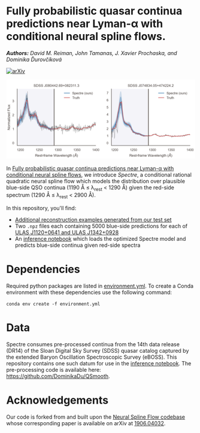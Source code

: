 # Fully probabilistic quasar continua predictions near Lyman-α with conditional neural spline flows.
***Authors:*** *David M. Reiman, John Tamanas, J. Xavier Prochaska, and Dominika Ďurovčíková*
<!---[\[arxiv\]](arXiv)[\[bibtex\]](bibtex)-->
[![arXiv](http://img.shields.io/badge/arXiv-2006.00615-cd5c5c.svg)](https://arxiv.org/abs/2006.00615)
<!---[![bibtex](http://img.shields.io/badge/bibtex-4682b4.svg)](bibtex)-->

<!--- smaller image here, like 2 examples -->
<img src="/samples/sample_readme.png">

In [Fully probabilistic quasar continua predictions near Lyman-α with conditional neural spline flows](https://arxiv.org/abs/2006.00615), we introduce *Spectre*, a conditional rational quadratic neural spline flow which models the distribution over plausible blue-side QSO continua (1190 Å ≤ λ<sub>rest</sub> < 1290 Å) given the red-side spectrum (1290 Å ≤ λ<sub>rest</sub> < 2900 Å).

In this repository, you'll find:  
  * [Additional reconstruction examples generated from our test set](/samples)
  * Two `.npz` files each containing 5000 blue-side predictions for each of [ULAS J1120+0641 and ULAS J1342+0928](<data/>)
  * An [inference notebook](<notebooks/inference.ipynb>) which loads the optimized Spectre model and predicts blue-side continua given red-side spectra

# Dependencies

Required python packages are listed in [environment.yml](environment.yml). To create a Conda environment with these dependencies use the following command:

```
conda env create -f environment.yml
```
# Data

Spectre consumes pre-processed continua from the 14th data release (DR14) of the Sloan Digital Sky Survey (SDSS) quasar catalog captured by the extended Baryon Oscillation Spectroscopic Survey (eBOSS). This repository contains one such datum for use in the [inference notebook](<notebooks/inference.ipynb>). The pre-processing code is available here: https://github.com/DominikaDu/QSmooth.

# Acknowledgements

Our code is forked from and built upon the [Neural Spline Flow codebase](https://github.com/bayesiains/nsf) whose corresponding paper is available on arXiv at [1906.04032](https://arxiv.org/abs/1906.04032).
